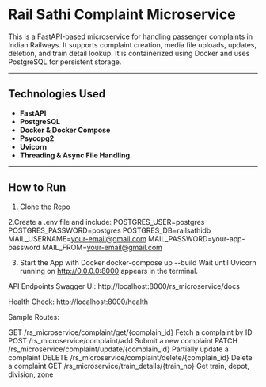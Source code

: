 # Rail Sathi Complaint Microservice

This is a FastAPI-based microservice for handling passenger complaints in Indian Railways. 
It supports complaint creation, media file uploads, updates, deletion, and train detail lookup. 
It is containerized using Docker and uses PostgreSQL for persistent storage.

---

## Technologies Used

- **FastAPI**
- **PostgreSQL**
- **Docker & Docker Compose**
- **Psycopg2**
- **Uvicorn**
- **Threading & Async File Handling**

---

## How to Run

1. Clone the Repo
   
2.Create a .env file and include:
  POSTGRES_USER=postgres
  POSTGRES_PASSWORD=postgres
  POSTGRES_DB=railsathidb
  MAIL_USERNAME=your-email@gmail.com
  MAIL_PASSWORD=your-app-password
  MAIL_FROM=your-email@gmail.com

3. Start the App with Docker
  docker-compose up --build
  Wait until Uvicorn running on http://0.0.0.0:8000 appears in the terminal.

API Endpoints
Swagger UI:
  http://localhost:8000/rs_microservice/docs

Health Check:
  http://localhost:8000/health

Sample Routes:

GET	/rs_microservice/complaint/get/{complain_id}	Fetch a complaint by ID
POST	/rs_microservice/complaint/add	Submit a new complaint
PATCH	/rs_microservice/complaint/update/{complain_id}	Partially update a complaint
DELETE	/rs_microservice/complaint/delete/{complain_id}	Delete a complaint
GET	/rs_microservice/train_details/{train_no}	Get train, depot, division, zone
